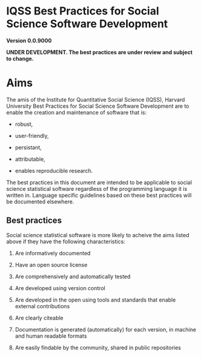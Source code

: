 # IQSS Best Practices for Social Science Software Development

**Version 0.0.9000**

**UNDER DEVELOPMENT. The best practices are under review and subject to change.**

# Aims

The amis of the Institute for Quantitative Social Science (IQSS), Harvard University Best Practices for Social Science Software Development are to enable the creation and maintenance of software that is:

-   robust,

-   user-friendly,

-   persistant,

-   attributable,

-   enables reproducible research.

The best practices in this document are intended to be applicable to social science statistical software regardless of the programming language it is written in. Language specific guidelines based on these best practices will be documented elsewhere.

## Best practices

Social science statistical software is more likely to acheive the aims listed above if they have the following characteristics:

1.  Are informatively documented

2.  Have an open source license

3.  Are comprehensively and automatically tested

4.  Are developed using version control

5.  Are developed in the open using tools and standards that enable external contributions

6.  Are clearly citeable

7.  Documentation is generated (automatically) for each version, in machine and human readable formats

8.  Are easily findable by the community, shared in public repositories
